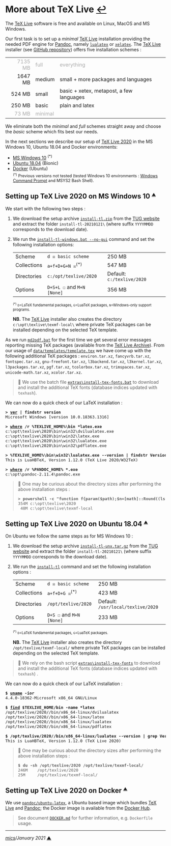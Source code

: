 # <span id="top">More about TeX Live</span> <span style="size:25%;"><a href="../README.md" title="Back to README">↩</a></span>
<!-- created by mics (https://github.com/michelou/) on December 2020 -->

The [TeX Live][tex_live] software is free and available on Linux, MacOS and MS Windows.

Our first task is to set up a *minimal* [TeX Live][tex_live]  installation providing the needed PDF engine for [Pandoc], namely [`lualatex`][lualatex] or [`xelatex`][xelatex]. The [TeX Live][tex_live] installer (see [GitHub repository][tex_live_repository]) offers five installation schemes :

<table style="max-width:600px;">
<tr style="color:#aaaaaa;">
<td style="text-align:right;">7135 MB</td><td>full</td><td>everything</td>
</tr>
<tr>
<td style="text-align:right;">1647 MB</td><td>medium</td><td>small + more packages and languages</td>
</tr>
<tr>
<td style="text-align:right;">524 MB</td><td>small</td><td>basic + xetex, metapost, a few languages</td>
</tr>
<tr>
<td style="text-align:right;">250 MB</td><td>basic</td><td>plain and latex</td>
</tr>
<tr style="color:#aaaaaa;">
<td style="text-align:right;">73 MB</td><td>minimal</td><td>&nbsp;<td>
</tr>
</table>

We eliminate both the *minimal* and *full* schemes straight away and choose the *basic* scheme which fits best our needs.

In the next sections we describe our setup of [TeX Live 2020][tex_live] in the MS Windows 10, Ubuntu 18.04 and Docker environments:
- [MS Windows 10](#windows) <sup>(*)</sup>
- [Ubuntu 18.04](#ubuntu) (Bionic)
- [Docker](#docker) (Ubuntu)
<div style="font-size:90%;margin:-10px 0 0 24px;"><sup>(*)</sup> Previous versions not tested (tested Windows 10 environments : <a href="https://docs.microsoft.com/en-us/windows-server/administration/windows-commands/windows-commands#command-shell-overview">Windows Command Prompt</a> and MSYS2 Bash Shell).</div>

## <span id="windows">Setting up TeX Live 2020 on MS Windows 10</span> <sup style="font-size:60%;">[**&#9650;**](#top "Back to top")</sup>

We start with the following two steps :

1. We download the setup archive [`install-tl.zip`][tex_live_setup] from the [TUG website][tex_live_tug] and extract the folder `install-tl-20210121\` (where suffix `YYYYMMDD` corresponds to the download date).
2. We run the [`install-tl-windows.bat --no-gui`][tex_live_install] command  and set the following installation options:
   <table style="max-width:650px;">
   <tr>
   <td>Scheme</td><td><code>d ☒ basic scheme</code></td><td>250 MB</td>
   </tr>
   <tr>
   <td>Collections</td><td><code>a+f+D+G+N ☒</code><sup>(*)</sup></td><td>547 MB</td>
   </tr>
   <tr>
   <td>Directories</td><td><code>c:/opt/texlive/2020</code></td><td>Default: <code>c:/texlive/2020</code></td>
   </tr>
   <tr>
   <td>Options</td><td><code>D+S+L ☐</code> and <code>M+N [None]</code></td><td>356 MB</td>
   </tr>
   </table>
   <div style="font-size:80%;"><sup>(*)</sup> <code>D</code>=LaTeX fundamental packages, <code>G</code>=LuaTeX packages, <code>N</code>=Windows-only support programs.</div>

   **NB.** The [TeX Live][tex_live] installer also creates the directory `c:\opt\texlive\texmf-local\` where private TeX packages can be installed depending on the selected TeX template.

As we run [`md2pdf.bat`](../md2pdf.bat) for the first time we get several error messages reporting missing TeX packages (available from the [TeX Live Archive](https://texlive.info/tlnet-archive/2021/01/20/tlnet/archive/)). From our usage of [`data/templates/template.tex`](../data/templates/template.tex) we have come up with the following additional TeX packages : `environ.tar.xz`, `fancyvrb.tar.xz`, `fontspec.tar.xz`, `gnu-freefont.tar.xz`, `l3backend.tar.xz`, `l3kernel.tar.xz`, `l3packages.tar.xz`, `pgf.tar.xz`, `tcolorbox.tar.xz`, `trimspaces.tar.xz`, `unicode-math.tar.xz`, `xcolor.tar.xz`.

> **:mag_right:** We use the batch file [`extras\install-tex-fonts.bat`](../extras/install-tex-fonts.bat) to download and install the additional TeX fonts (database indices updated with `texhash`). 

We can now do a quick check of our LaTeX installation :

<pre style="font-size:90%; max-width:600px;">
<b>&gt; <a href="https://docs.microsoft.com/en-us/windows-server/administration/windows-commands/ver">ver</a> | findstr version</b>
Microsoft Windows [version 10.0.18363.1316]
&nbsp;
<b>&gt; <a href="https://docs.microsoft.com/en-us/windows-server/administration/windows-commands/where">where</a> /r %TEXLIVE_HOME%\bin *latex.exe</b>
c:\opt\texlive\2020\bin\win32\dvilualatex.exe
c:\opt\texlive\2020\bin\win32\latex.exe
c:\opt\texlive\2020\bin\win32\lualatex.exe
c:\opt\texlive\2020\bin\win32\pdflatex.exe
&nbsp;
<b>&gt; %TEXLIVE_HOME%\bin\win32\lualatex.exe --version | findstr Version</b>
This is LuaHBTeX, Version 1.12.0 (TeX Live 2020/W32TeX)
&nbsp;
<b>&gt; <a href="https://docs.microsoft.com/en-us/windows-server/administration/windows-commands/where">where</a> /r %PANDOC_HOME% *.exe</b>
c:\opt\pandoc-2.11.4\pandoc.exe
</pre>

> **:mag_right:** One may be curious about the directory sizes after performing the above installation steps :
> <pre style="font-size:90%; max-width:584px;">
> <b>&gt; powershell -c "function f{param($path);$n=[math]::Round((ls -r $path | measure -sum Length).sum/1024/1024);\"{0,4}M $path\" -f $n};f('c:\opt\texlive\2020');f('c:\opt\texlive\texmf-local')"</b>
> 354M c:\opt\texlive\2020
>  48M c:\opt\texlive\texmf-local
> </pre>

## <span id="ubuntu">Setting up TeX Live 2020 on Ubuntu 18.04</span> <sup style="font-size:60%;">[**&#9650;**](#top "Back to top")</sup>

On Ubuntu we follow the same steps as for MS Windows 10 :

1. We download the setup archive [`install-tl-unx.tar.gz`][tex_live_setup] from the [TUG website](https://tug.org/) and extract the folder `install-tl-20210121\` (where suffix `YYYYMMDD` corresponds to the download date).
2. We run the [`install-tl`][tex_live_install] command  and set the following installation options :
   <table style="max-width:650px;">
   <tr>
   <td>Scheme</td><td><code>d ☒ basic scheme</code></td><td>250 MB</td>
   </tr>
   <tr>
   <td>Collections</td><td><code>a+f+D+G ☒</code><sup>(*)</sup></td><td>423 MB</td>
   </tr>
   <tr>
   <td>Directories</td><td><code>/opt/texlive/2020</code></td><td>Default: <code>/usr/local/texlive/2020</code></td>
   </tr>
   <tr>
   <td>Options</td><td><code>D+S ☐</code> and <code>M+N [None]</code></td><td>233 MB</td>
   </tr>
   </table>
   <div style="font-size:80%;"><sup>(*)</sup> <code>D</code>=LaTeX fundamental packages, <code>G</code>=LuaTeX packages.</div>

   **NB.** The [TeX Live][tex_live] installer also creates the directory `/opt/texlive/texmf-local/` where private TeX packages can be installed depending on the selected TeX template.

> **:mag_right:** We rely on the bash script [`extras\install-tex-fonts`](../extras/install-tex-fonts) to download and install the additional TeX fonts (database indices updated with `texhash`) .  

We can now do a quick check of our LaTeX installation :

<pre style="font-size:90%; max-width:600px;">
<b>$ <a href="https://man7.org/linux/man-pages/man1/uname.1.html">uname</a> -ior</b>
4.4.0-18362-Microsoft x86_64 GNU/Linux
&nbsp;
<b>$ <a href="https://man7.org/linux/man-pages/man1/find.1.html">find</a> $TEXLIVE_HOME/bin -name *latex</b>
/opt/texlive/2020//bin/x86_64-linux/dvilualatex
/opt/texlive/2020//bin/x86_64-linux/latex
/opt/texlive/2020//bin/x86_64-linux/lualatex
/opt/texlive/2020//bin/x86_64-linux/pdflatex
&nbsp;
<b>$ /opt/texlive/2020//bin/x86_64-linux/lualatex --version | grep Version</b>
This is LuaHBTeX, Version 1.12.0 (TeX Live 2020)
</pre>

> **:mag_right:** One may be curious about the directory sizes after performing the above installation steps :
> <pre style="font-size:90%; max-width:584px;">
> <b>$ du -sh /opt/texlive/2020 /opt/texlive/texmf-local/</b>
> 246M    /opt/texlive/2020
> 25M     /opt/texlive/texmf-local/
> </pre>

## <span id="docker">Setting up TeX Live 2020 on Docker</span> <sup style="font-size:60%;">[**&#9650;**](#top "Back to top")</sup>

We use [`pandoc/ubuntu-latex`][docker_pandoc], a Ubuntu based image which bundles [TeX Live][tex_live] and [Pandoc]; the Docker image is available from the [Docker Hub][docker_hub].

> See document [`DOCKER.md`](./DOCKER.md) for further information, e.g. `Dockerfile` usage.

<!--
## <span id="footnotes">Footnotes</span>

<b name="footnote_01">[1]</b> ***Pandoc software*** [↩](#anchor_01)

<p style="margin:0 0 1em 20px;">
 (version: 2.11.3.2, compressed size: 240.96 MB)
</p>
-->
***

*[mics](https://github.com/michelou/)/January 2021* [**&#9650;**](#top "Back to top")
<span id="bottom">&nbsp;</span>

[docker_entrypoint]: https://docs.docker.com/engine/reference/builder/#entrypoint "ENTRYPOINT instruction"
[docker_env]: https://docs.docker.com/engine/reference/builder/#env
[docker_hub]: https://hub.docker.com/
[docker_pandoc]: https://hub.docker.com/r/pandoc/ubuntu-latex
[lualatex]: http://www.luatex.org/
[pandoc]: https://pandoc.org/ "A universal document converter"
[tex_live]: https://tug.org/texlive/
[tex_live_repository]: https://github.com/TeX-Live/installer "TeX Live installer repository"
[tex_live_install]: https://tug.org/texlive/doc/install-tl.html "TeX Live cross-platform installer"
[tex_live_setup]: https://tug.org/texlive/acquire-netinstall.html
[tex_live_tug]: https://tug.org/ "TeX Users Group website"
[xelatex]: https://sourceforge.net/projects/xetex/
